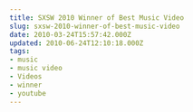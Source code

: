 ```yaml
---
title: SXSW 2010 Winner of Best Music Video
slug: sxsw-2010-winner-of-best-music-video
date: 2010-03-24T15:57:42.000Z
updated: 2010-06-24T12:10:18.000Z
tags:
- music
- music video
- Videos
- winner
- youtube
---
```


<object width="480" height="295"><param name="movie" value="http://www.youtube.com/v/Z8Y1MalRrDc&hl=en_US&fs=1&"></param><param name="allowFullScreen" value="true"></param><param name="allowscriptaccess" value="always"></param><embed src="http://www.youtube.com/v/Z8Y1MalRrDc&hl=en_US&fs=1&" type="application/x-shockwave-flash" allowscriptaccess="always" allowfullscreen="true" width="480" height="295"></embed></object>
